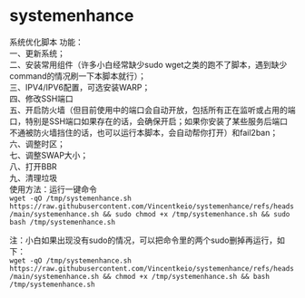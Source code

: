 # systemenhance
系统优化脚本
功能：  
一、更新系统；  
二、安装常用组件（许多小白经常缺少sudo wget之类的跑不了脚本，遇到缺少command的情况刷一下本脚本就行）；  
三、IPV4/IPV6配置，可选安装WARP；  
四、修改SSH端口  
五、开启防火墙（但目前使用中的端口会自动开放，包括所有正在监听或占用的端口，特别是SSH端口如果存在的话，会确保开启；如果你安装了某些服务后端口不通被防火墙挡住的话，也可以运行本脚本，会自动帮你打开）和fail2ban；  
六、调整时区；  
七、调整SWAP大小；  
八、打开BBR  
九、清理垃圾  
使用方法：运行一键命令  
`wget -qO /tmp/systemenhance.sh https://raw.githubusercontent.com/Vincentkeio/systemenhance/refs/heads/main/systemenhance.sh && sudo chmod +x /tmp/systemenhance.sh && sudo bash /tmp/systemenhance.sh`

注：小白如果出现没有sudo的情况，可以把命令里的两个sudo删掉再运行，如下：  
`wget -qO /tmp/systemenhance.sh https://raw.githubusercontent.com/Vincentkeio/systemenhance/refs/heads/main/systemenhance.sh && chmod +x /tmp/systemenhance.sh && bash /tmp/systemenhance.sh`
